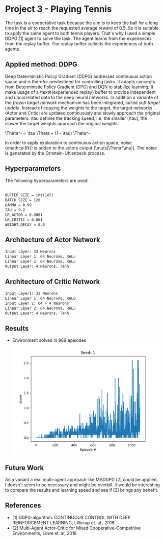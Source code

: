 # Project 3 - Playing Tennis
The task is a cooperative task because the aim is to keep
the ball for a long time in the air to reach the requested average reward of
0.5. So it is suitable to apply the same agent to both tennis players.
That's why I used a simple DDPG [1] agent to solve the task. 
The agent learns from the experiences from the replay buffer. 
The replay buffer collects the experiences of both agents.

## Applied method: DDPG
Deep Deterministic Policy Gradient (DDPG) addresses continuous action space and is therefor
predestined for controlling tasks. It adapts concepts from Deterministic Policy Gradient (DPG) 
and DQN to
stabilize learning. It make usage of a \textit{experienced replay} buffer to provide independent 
and uncorrelated data to the deep neural networks. In addition a variante of 
the *frozen target network* mechanism has been integrated, called 
*soft target update*. Instead of copying the weights to the target, the 
target networks (Actor and Critic) are updated continuously and slowly approach the original 
parameters. \tau defines the tracking speed, i.e. the smaller \(\tau\), the slower the target 
weights approach the original weights.
 
\Theta^- = \tau \Theta + (1 - \tau) \Theta^-

In order to apply exploration to continuous action space, noise \(\mathcal{N}\) is added 
to the actors output \(\mu(s|\Theta^\mu)\). The noise is generated by the Ornstein-Uhlenbeck
process.

## Hyperparameters
The following hyperparameters are used.
```

BUFFER_SIZE = int(1e5)  
BATCH_SIZE = 128  
GAMMA = 0.99  
TAU = 0.2  
LR_ACTOR = 0.0001  
LR_CRITIC = 0.001  
WEIGHT_DECAY = 0.0  

```

## Architecture of Actor Network
```
Input Layer: 33 Neurons
Linear Layer 1: 64 Neurons, ReLu
Linear Layer 2: 64 Neurons, ReLu
Output Layer: 4 Neurons, Tanh
```

## Architecture of Critic Network
```
Input Layer1: 33 Neurons
Linear Layer 1: 64 Neurons, ReLU
Input Layer 2: 64 + 4 Neurons
Linear Layer 2: 64 Neurons, ReLu
Output Layer: 4 Neurons, Tanh
```

## Results
  * Environment solved in 989 episodes
  ![rewards](figures/reward_plot.png)
  
## Future Work
As a variant a real multi-agent approach like MADDPG [2] could be applied.
I doesn't seem to be necessary and might be overkill. It would be interesting 
to compare the results and learning speed and see if [2] brings any benefit.

  
  
## References
  *  [1] DDPG-algorithm: CONTINUOUS CONTROL WITH DEEP REINFORCEMENT LEARNING, Lillicrap et. al., 2016
  *  [2] Multi-Agent Actor-Critic for Mixed Cooperative-Competitive Environments, Lowe et. al, 2018